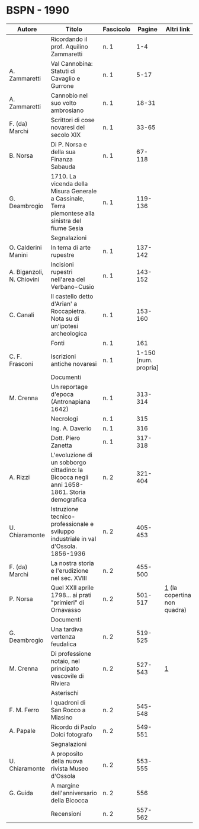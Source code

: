 # BSPN - 1990

| Autore                    | Titolo                                                                                             | Fascicolo | Pagine               | Altri link                                                                        |
|---------------------------|----------------------------------------------------------------------------------------------------|-----------|----------------------|-----------------------------------------------------------------------------------|
|                           | Ricordando il prof. Aquilino Zammaretti                                                            | n. 1      | 1-4                  |                                                                                   |
| A. Zammaretti             | Val Cannobina: Statuti di Cavaglio e Gurrone                                                       | n. 1      | 5-17                 |                                                                                   |
| A. Zammaretti             | Cannobio nel suo volto ambrosiano                                                                  | n. 1      | 18-31                |                                                                                   |
| F. (da) Marchi            | Scrittori di cose novaresi del secolo XIX                                                          | n. 1      | 33-65                |                                                                                   |
| B. Norsa                  | Di P. Norsa e della sua Finanza Sabauda                                                            | n. 1      | 67-118               |                                                                                   |
| G. Deambrogio             | 1710. La vicenda della Misura Generale a Cassinale, Terra piemontese alla sinistra del fiume Sesia | n. 1      | 119-136              |                                                                                   |
|                           | Segnalazioni                                                                                       |           |                      |
| O. Calderini Manini       | In tema di arte rupestre                                                                           | n. 1      | 137-142              |                                                                                   |
| A. Biganzoli, N. Chiovini | Incisioni rupestri nell'area del Verbano-Cusio                                                     | n. 1      | 143-152              |                                                                                   |
| C. Canali                 | Il castello detto d'Arian' a Roccapietra. Nota su di un'ipotesi archeologica                       | n. 1      | 153-160              |                                                                                   |
|                           | Fonti                                                                                              | n. 1      | 161                  |                                                                                   |
| C. F. Frasconi            | Iscrizioni antiche novaresi                                                                        | n. 1      | 1-150 [num. propria] |                                                                                   |
|                           | Documenti                                                                                          |           |                      |
| M. Crenna                 | Un reportage d'epoca (Antronapiana 1642)                                                           | n. 1      | 313-314              |                                                                                   |
|                           | Necrologi                                                                                          | n. 1      | 315                  |                                                                                   |
|                           | Ing. A. Daverio                                                                                    | n. 1      | 316                  |                                                                                   |
|                           | Dott. Piero Zanetta                                                                                | n. 1      | 317-318              |                                                                                   |
| A. Rizzi                  | L'evoluzione di un sobborgo cittadino: la Bicocca negli anni 1658-1861. Storia demografica         | n. 2      | 321-404              |                                                                                   |
| U. Chiaramonte            | Istruzione tecnico-professionale e sviluppo industriale in val d'Ossola. 1856-1936                 | n. 2      | 405-453              |                                                                                   |
| F. (da) Marchi            | La nostra storia e l'erudizione nel sec. XVIII                                                     | n. 2      | 455-500              |                                                                                   |
| P. Norsa                  | Quel XXII aprile 1798... ai prati "primieri" di Ornavasso                                          | n. 2      | 501-517              | [1](https://www.calameo.com/read/004733128c8eb290ba235) (la copertina non quadra) |
|                           | Documenti                                                                                          |           |                      |
| G. Deambrogio             | Una tardiva vertenza feudalica                                                                     | n. 2      | 519-525              |                                                                                   |
| M. Crenna                 | Di professione notaio, nel principato vescovile di Riviera                                         | n. 2      | 527-543              | [1](https://en.calameo.com/read/00473312866ae5acdf809)                            |
|                           | Asterischi                                                                                         |           |                      |
| F. M. Ferro               | I quadroni di San Rocco a Miasino                                                                  | n. 2      | 545-548              |                                                                                   |
| A. Papale                 | Ricordo di Paolo Dolci fotografo                                                                   | n. 2      | 549-551              |                                                                                   |
|                           | Segnalazioni                                                                                       |           |                      |
| U. Chiaramonte            | A proposito della nuova rivista Museo d'Ossola                                                     | n. 2      | 553-555              |                                                                                   |
| G. Guida                  | A margine dell'anniversario della Bicocca                                                          | n. 2      | 556                  |                                                                                   |
|                           | Recensioni                                                                                         | n. 2      | 557-562              |                                                                                   |
